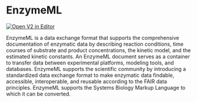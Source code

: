 # EnzymeML

[![Open V2 in Editor](https://img.shields.io/badge/Open%20latest%20in%20MDModels-8A2BE2)](http://mdmodels.vercel.app/?repo=https%3A%2F%2Fgithub.com%2FEnzymeML%2Fenzymeml-specifications&branch=main&path=specifications%2Fv2.md)

EnzymeML is a data exchange format that supports the comprehensive documentation of enzymatic data by describing reaction conditions, time courses of substrate and product concentrations, the kinetic model, and the estimated kinetic constants. An EnzymeML document serves as a container to transfer data between experimental platforms, modeling tools, and databases. EnzymeML supports the scientific community by introducing a standardized data exchange format to make enzymatic data findable, accessible, interoperable, and reusable according to the FAIR data principles. EnzymeML supports the Systems Biology Markup Language to which it can be converted.
